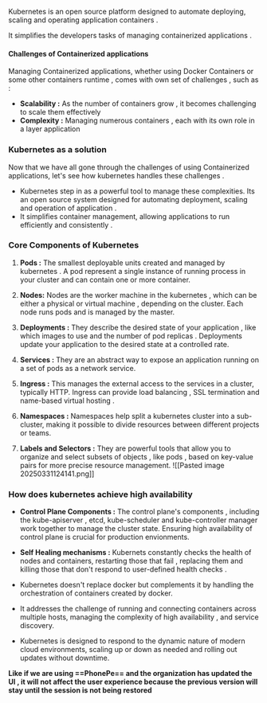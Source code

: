 	
Kubernetes is an open source platform designed to automate deploying, scaling and operating application containers . 

It simplifies the developers tasks of managing containerized applications . 


#### Challenges of Containerized applications

Managing Containerized applications, whether using Docker Containers or some other containers runtime , comes with own set of challenges , such as : 

* **Scalability :** As the number of containers grow , it becomes challenging to scale them effectively 
* **Complexity :** Managing numerous containers , each with its own role in a layer application 


### Kubernetes as a solution 

Now that we have all gone through the challenges of using Containerized applications, let's see how kubernetes handles these challenges .

* Kubernetes step in as a powerful tool to manage these complexities. Its an open source system designed for automating deployment, scaling and operation of application .
* It simplifies container management, allowing applications to run efficiently and consistently . 



### Core Components of Kubernetes

1. **Pods :** The smallest deployable units created and managed by kubernetes . A pod represent a single instance of running process in your cluster and can contain one or more container. 

2. **Nodes:**  Nodes are the worker machine in the kubernetes , which can be either a physical or virtual machine , depending on the cluster. Each node runs pods and is managed by the master. 


3. **Deployments :** They describe the desired state of your application , like which images to use and the number of pod replicas  . Deployments update your application to the desired state at a controlled rate. 


4. **Services :** They are an abstract way to expose an application running on a set of pods as a network service. 

5. **Ingress :** This manages the external access to the services in a cluster, typically HTTP. Ingress can provide load balancing , SSL termination and name-based virtual hosting . 


6. **Namespaces :** Namespaces help split a kubernetes cluster into a sub-cluster, making it possible to divide resources between different projects or teams. 


7. **Labels and Selectors :** They are powerful tools that allow you to organize and select subsets of objects , like pods , based on key-value pairs for more precise resource management. 
![[Pasted image 20250331124141.png]]





### How does kubernetes achieve high availability 

* **Control Plane Components :** The control plane's components , including the kube-apiserver , etcd, kube-scheduler and kube-controller manager work together to manage the cluster state. Ensuring high availability of control plane is crucial for production envionments. 


* **Self Healing mechanisms :** Kubernets constantly checks the health of nodes and containers, restarting those that fail , replacing them and killing those that don't respond to user-defined health checks . 


* Kubernetes doesn't replace docker but complements it by handling the orchestration of containers created by docker. 

* It addresses the challenge of running and connecting containers across multiple hosts, managing the complexity of high availability , and service discovery. 

* Kubernetes is designed to respond to the dynamic nature of modern cloud environments, scaling up or down as needed and rolling out updates without downtime. 



**Like if we are using ==PhonePe== and the organization has updated the UI , it will not affect the user experience because the previous version will stay until the session is not being restored**


